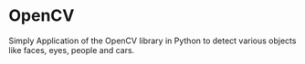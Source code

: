 # OpenCV
Simply Application of the OpenCV library in Python to detect various objects like faces, eyes, people and cars.
